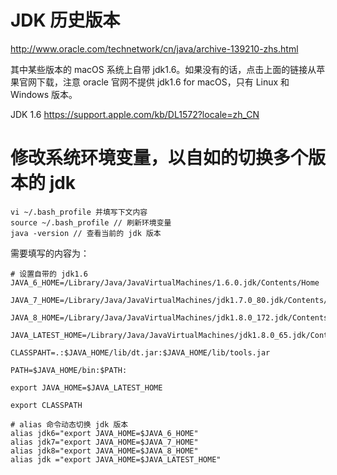 
# JDK 历史版本

http://www.oracle.com/technetwork/cn/java/archive-139210-zhs.html

其中某些版本的 macOS 系统上自带 jdk1.6。如果没有的话，点击上面的链接从苹果官网下载，注意 oracle 官网不提供 jdk1.6 for macOS，只有 Linux 和 Windows 版本。

JDK 1.6 https://support.apple.com/kb/DL1572?locale=zh_CN

# 修改系统环境变量，以自如的切换多个版本的 jdk
```
vi ~/.bash_profile 并填写下文内容
source ~/.bash_profile // 刷新环境变量
java -version // 查看当前的 jdk 版本
```
需要填写的内容为：
```
# 设置自带的 jdk1.6
JAVA_6_HOME=/Library/Java/JavaVirtualMachines/1.6.0.jdk/Contents/Home
  
JAVA_7_HOME=/Library/Java/JavaVirtualMachines/jdk1.7.0_80.jdk/Contents/Home

JAVA_8_HOME=/Library/Java/JavaVirtualMachines/jdk1.8.0_172.jdk/Contents/Home

JAVA_LATEST_HOME=/Library/Java/JavaVirtualMachines/jdk1.8.0_65.jdk/Contents/Home

CLASSPAHT=.:$JAVA_HOME/lib/dt.jar:$JAVA_HOME/lib/tools.jar

PATH=$JAVA_HOME/bin:$PATH:

export JAVA_HOME=$JAVA_LATEST_HOME

export CLASSPATH

# alias 命令动态切换 jdk 版本
alias jdk6="export JAVA_HOME=$JAVA_6_HOME"
alias jdk7="export JAVA_HOME=$JAVA_7_HOME"
alias jdk8="export JAVA_HOME=$JAVA_8_HOME"
alias jdk ="export JAVA_HOME=$JAVA_LATEST_HOME"
```

